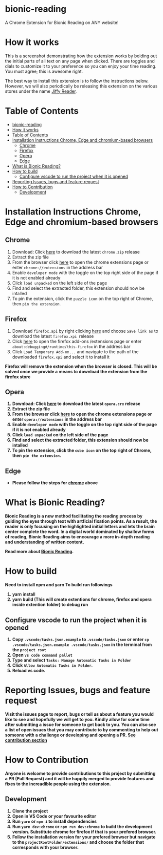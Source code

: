 # bionic-reading
A Chrome Extension for Bionic Reading on ANY website!

# How it works
This is a screenshot demonstrating how the extension works by bolding out the initial parts of all text on any page when clicked. There are toggles and dials to customize it to your preference so you can enjoy your time reading. You must agree; this is awesome right.


The best way to install this extension is to follow the instructions below. However, we will also periodically be releasing this extension on the various stores under the name  [Jiffy Reader](https://jiffyreader.com). 



# Table of Contents
- [bionic-reading](#bionic-reading)
- [How it works](#how-it-works)
- [Table of Contents](#table-of-contents)
- [Installation Instructions Chrome, Edge and chromium-based browsers](#installation-instructions-chrome-edge-and-chromium-based-browsers)
  - [Chrome](#chrome)
  - [Firefox](#firefox)
  - [Opera](#opera)
  - [Edge](#edge)
- [What is Bionic Reading?](#what-is-bionic-reading)
- [How to build](#how-to-build)
  - [Configure vscode to run the project when it is opened](#configure-vscode-to-run-the-project-when-it-is-opened)
- [Reporting Issues, bugs and feature request](#reporting-issues-bugs-and-feature-request)
- [How to Contribution](#how-to-contribution)
  - [Development](#development)

# Installation Instructions Chrome, Edge and chromium-based browsers


## Chrome

  1. Download: Click [here](https://github.com/ansh/bionic-reading/releases/latest/download/chrome.zip) to download the latest `chrome.zip` release
  2. Extract the zip file
  3. From the browser click [here](chrome://extensions) to open the chrome extensions page or enter `chrome://extensions`  in the address bar 
  4. Enable `developer mode` with the toggle on the top right side of the page if it is not enabled already
  5. Click `load unpacked` on the left side of the page
  6. Find and select the extracted folder, this extension should now be intalled
  7. To pin the extension, click the `puzzle icon` on the top right of Chrome, then `pin the extension`.



## Firefox
  1. Download `firefox.api` by right clicking [here](https://github.com/ansh/bionic-reading/releases/latest/download/firefox.xpi) and choose `Save link as` to download the latest `firefox.xpi `release
  2. Click [here](about:debugging#/runtime/this-firefox) to open the firefox add-ons /extensions page or enter `about:debugging#/runtime/this-firefox`  in the address bar 
  3. Click `Load Temporary Add-on...` and navigate to the path of the downloaded `firefox.xpi` and select it to install it

<strong>Firefox will remove the extension when the browser is closed. This will be solved once we provide a means to download the extension from the firefox store<strong>



## Opera

  1. Download: Click [here](https://github.com/ansh/bionic-reading/releases/latest/download/opera.crx) to download the latest `opera.crx` release
  2. Extract the zip file
  3. From the browser click [here](opera://extensions) to open the chrome extensions page or enter `opera://extensions`  in the address bar 
  4. Enable `developer mode` with the toggle on the top right side of the page if it is not enabled already
  5. Click `load unpacked` on the left side of the page
  6. Find and select the extracted folder, this extension should now be intalled
  7. To pin the extension, click the `cube icon` on the top right of Chrome, then `pin the extension`.

## Edge

  - Please follow the steps for [chrome](#chrome) above



# What is Bionic Reading?
Bionic Reading is a new method facilitating the reading process by guiding the eyes through text with artficial fixation points.
As a result, the reader is only focusing on the highlighted initial letters and lets the brain center complete the word.
In a digital world dominated by shallow forms of reading, Bionic Reading aims to encourage a more in-depth reading and understanding of written content.

Read more about [Bionic Reading](https://bionic-reading.com/about/).



# How to build
Need to install npm and yarn
To build run followings
1. yarn install
2. yarn build (This will create extentions for chrome, firefox and opera inside extention folder)
to debug run 


## Configure vscode to run the project when it is opened
  1. Copy `.vscode/tasks.json.example` to `.vscode/tasks.json` or enter `cp .vscode/tasks.json.example .vscode/tasks.json` in the terminal from the `project root`
  2. Open `vs code command pallet`
  3. Type and select `Tasks: Manage Automatic Tasks in Folder`
  4. Click `Allow Automatic Tasks in Folder`.
  5. Reload vs code. 



# Reporting Issues, bugs and feature request
  Visit the issues page to report, bugs or tell us about a feature you would like to see and hopefully we will get to you.
  Kindly allow for some time after submitting a issue for someone to get back to you.
  You can also see a list of open issues that you may contribute to by commenting to help out someone with a challenge or developing and opening a PR. [See contribution section](#how-to-contribution)



# How to Contribution
  Anyone is welcome to provide contributions to this project by submitting a PR (Pull Request) and it will be happily merged to provide features and 
  fixes to the increadible people using the extension.

## Development
   1. Clone the project
   2. Open in VS Code or your favourite editor
   3. Run `yarn` or `npm i` to install dependencies
   4. Run `yarn dev:chrome` or `npm run dev:chrome` to build the development version. Substitute chrome for firefox if that is your prefered browser.
   5. Follow the installation version for your prefered browser but navigate to the `projectRootFolder/extensions/` and choose the folder that corresponds with your browser.
